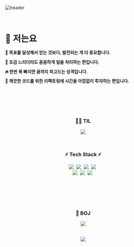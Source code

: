 ![header](https://capsule-render.vercel.app/api?type=Cylinder&color=CDE4AD&height=220&section=header&text=안녕하세요!%20여창민입니다&fontAlignY=45&fontSize=50&animation=twinkling&stroke=fff&strokeWidth=2.2&desc=iOS%20Developer&descAlignY=73&descSize=22)

<br>

# 🙋 저는요
<b>
<p style="line-height: 120%;">🌳 목표를 달성해서 얻는 것보다, 발전되는 게 더 중요합니다. <br/> </p>
<p style="line-height: 120%;">💯 조금 느리더라도 꼼꼼하게 일을 처리하는 편입니다. <br/> </p>
<p style="line-height: 120%;">🔥 한번 푹 빠지면 끝까지 파고드는 성격입니다. <br/> </p>
<p style="line-height: 120%;">🔧 깨끗한 코드를 위한 리팩토링에 시간을 아낌없이 투자하는 편입니다. <br/> </p>
</b> <br>

# 
<br/>

<h3 align="center">🧑‍💻 TIL</h3>
<p align="center">
  <a href="https://yeolife.tistory.com/" target="_blank"><img src="https://img.shields.io/badge/Blog-339933?style=for-the-badge&logo=storyblok&logoColor=white"></a>
</p>

<br/>
  
<h3 align="center"> ⚡ Tech Stack ⚡</h3>
<p align="center">
  <img src="https://img.shields.io/badge/Swift-F05138?style=for-the-badge&logo=swift&logoColor=white">&nbsp
  <img src="https://img.shields.io/badge/Xcode-147EFB?style=for-the-badge&logo=xcode&logoColor=white">&nbsp
  <img src="https://img.shields.io/badge/Firebase-FFCA28?style=for-the-badge&logo=firebase&logoColor=white">&nbsp
  <img src="https://img.shields.io/badge/Realm-39477F?style=for-the-badge&logo=realm&logoColor=white">&nbsp<br>
  <img src="https://img.shields.io/badge/C++-00599C?style=for-the-badge&logo=cplusplus&logoColor=white">&nbsp 
  <img src="https://img.shields.io/badge/VScode-007ACC?style=for-the-badge&logo=visualstudiocode&logoColor=white">&nbsp
  <img src="https://img.shields.io/badge/MySQL-4479A1?style=for-the-badge&logo=mysql&logoColor=white">&nbsp 
</p>

<br/>

# 
<br/>

<h3 align="center"> 📝 BOJ
</h3>
<div align="center">
  <img src="http://mazassumnida.wtf/api/v2/generate_badge?boj=yeo2507&show_icons=true"> <br/><br/><br/> 
  <img src="https://github-readme-stats.vercel.app/api?username=yeolife&show_icons=true&theme=highcontrast">
</div>

<br/>
